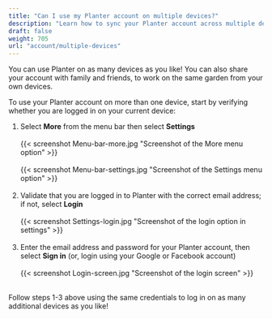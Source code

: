 ```yaml
---
title: "Can I use my Planter account on multiple devices?"
description: "Learn how to sync your Planter account across multiple devices"
draft: false
weight: 705
url: "account/multiple-devices"
---
```


You can use Planter on as many devices as you like! You can also share your account with family and friends, to work on the same garden from your own devices.

To use your Planter account on more than one device, start by verifying whether you are logged in on your current device:
1. Select **More** from the menu bar then select **Settings**<br /><br />
{{< screenshot Menu-bar-more.jpg "Screenshot of the More menu option" >}}<br /><br />
{{< screenshot Menu-bar-settings.jpg "Screenshot of the Settings menu option" >}}<br /><br />
3. Validate that you are logged in to Planter with the correct email address; if not, select **Login**<br /><br />
{{< screenshot Settings-login.jpg "Screenshot of the login option in settings" >}}<br /><br />
4. Enter the email address and password for your Planter account, then select **Sign in** (or, login using your Google or Facebook account)
<br /><br />
{{< screenshot Login-screen.jpg "Screenshot of the login screen" >}}<br /><br />

Follow steps 1-3 above using the same credentials to log in on as many additional devices as you like!
